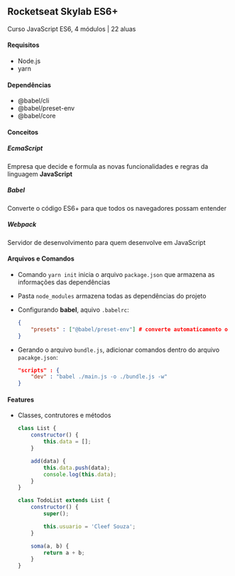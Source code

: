 ## Rocketseat Skylab ES6+
Curso JavaScript ES6, 4 módulos | 22 aluas

#### Requisitos
- Node.js
- yarn

#### Dependências
- @babel/cli
- @babel/preset-env
- @babel/core

#### Conceitos

##### EcmaScript
Empresa que decide e formula as novas funcionalidades e regras da linguagem **JavaScript**

##### Babel
Converte o código ES6+ para que todos os navegadores possam entender

##### Webpack
Servidor de desenvolvimento para quem desenvolve em JavaScript

#### Arquivos e Comandos

- Comando `yarn init` inicia o arquivo `package.json` que armazena as informações das dependências
- Pasta `node_modules` armazena todas as dependências do projeto
- Configurando **babel**, aquivo `.babelrc`:
    ```json
    {
        "presets" : ["@babel/preset-env"] # converte automaticamento o código independente do ambiente trabalhado
    }
    ```

- Gerando o arquivo `bundle.js`, adicionar comandos dentro do arquivo `pacakge.json`:
    ```json
    "scripts" : {
        "dev" : "babel ./main.js -o ./bundle.js -w"
    }
    ```

#### Features

- Classes, contrutores e métodos
    ```javascript
    class List {
        constructor() {
            this.data = [];
        }

        add(data) {
            this.data.push(data);
            console.log(this.data);
        }
    }

    class TodoList extends List {
        constructor() {
            super();

            this.usuario = 'Cleef Souza';
        }

        soma(a, b) {
            return a + b;
        }
    }
    ```
